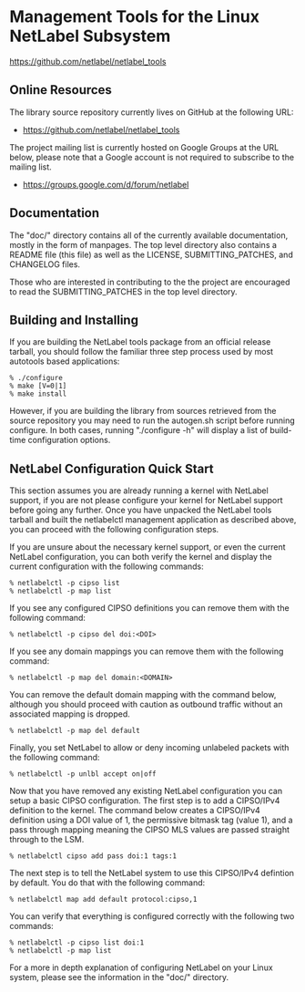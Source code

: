 Management Tools for the Linux NetLabel Subsystem
==============================================================================
https://github.com/netlabel/netlabel_tools

## Online Resources

The library source repository currently lives on GitHub at the following URL:

* https://github.com/netlabel/netlabel_tools

The project mailing list is currently hosted on Google Groups at the URL below,
please note that a Google account is not required to subscribe to the mailing
list.

* https://groups.google.com/d/forum/netlabel

## Documentation

The "doc/" directory contains all of the currently available documentation,
mostly in the form of manpages.  The top level directory also contains a README
file (this file) as well as the LICENSE, SUBMITTING_PATCHES, and CHANGELOG
files.

Those who are interested in contributing to the the project are encouraged to
read the SUBMITTING_PATCHES in the top level directory.

## Building and Installing

If you are building the NetLabel tools package from an official release
tarball, you should follow the familiar three step process used by most
autotools based applications:

	% ./configure
	% make [V=0|1]
	% make install

However, if you are building the library from sources retrieved from the source
repository you may need to run the autogen.sh script before running configure.
In both cases, running "./configure -h" will display a list of build-time
configuration options.

## NetLabel Configuration Quick Start

This section assumes you are already running a kernel with NetLabel support,
if you are not please configure your kernel for NetLabel support before going
any further.  Once you have unpacked the NetLabel tools tarball and built the
netlabelctl management application as described above, you can proceed with
the following configuration steps.

If you are unsure about the necessary kernel support, or even the current
NetLabel configuration, you can both verify the kernel and display the current
configuration with the following commands:

	% netlabelctl -p cipso list
	% netlabelctl -p map list

If you see any configured CIPSO definitions you can remove them with the
following command:

	% netlabelctl -p cipso del doi:<DOI>

If you see any domain mappings you can remove them with the following command:

	% netlabelctl -p map del domain:<DOMAIN>

You can remove the default domain mapping with the command below, although
you should proceed with caution as outbound traffic without an associated
mapping is dropped.

	% netlabelctl -p map del default

Finally, you set NetLabel to allow or deny incoming unlabeled packets with
the following command:

	% netlabelctl -p unlbl accept on|off

Now that you have removed any existing NetLabel configuration you can setup a
basic CIPSO configuration.  The first step is to add a CIPSO/IPv4 definition
to the kernel.  The command below creates a CIPSO/IPv4 definition using a DOI
value of 1, the permissive bitmask tag (value 1), and a pass through mapping
meaning the CIPSO MLS values are passed straight through to the LSM.

	% netlabelctl cipso add pass doi:1 tags:1

The next step is to tell the NetLabel system to use this CIPSO/IPv4 defintion
by default.  You do that with the following command:

	% netlabelctl map add default protocol:cipso,1

You can verify that everything is configured correctly with the following two
commands:

	% netlabelctl -p cipso list doi:1
	% netlabelctl -p map list

For a more in depth explanation of configuring NetLabel on your Linux system,
please see the information in the "doc/" directory.
